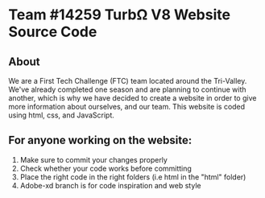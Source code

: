 # Team #14259 TurbΩ V8 Website Source Code

## About

We are a First Tech Challenge (FTC) team located around the Tri-Valley. We've already completed one season and are planning to continue with another, which is why we have decided to create a website in order to give more information about ourselves, and our team. This website is coded using html, css, and JavaScript.

## For anyone working on the website:

1) Make sure to commit your changes properly
2) Check whether your code works before committing
3) Place the right code in the right folders (i.e html in the "html" folder)
4) Adobe-xd branch is for code inspiration and web style
